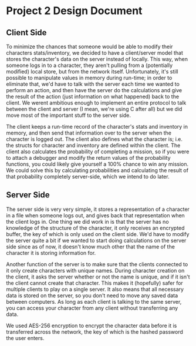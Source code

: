 # Project 2 Design Document

## Client Side
To minimize the chances that someone would be able to modify their characters stats/inventory, we decided to have a client/server model that stores the character's data on the server instead of locally.  This way, when someone logs in to a character, they aren't pulling from a (potentially modified) local store, but from the network itself.  Unfortunately, it's still possible to manipulate values in memory during run-time; in order to eliminate that, we'd have to talk with the server each time we wanted to perform an action, and then have the server do the calculations and give the result of the action (just information on what happened) back to the client.  We werent ambitious enough to implement an entire protocol to talk between the client and server (I mean, we're using C after all) but we did move most of the important stuff to the server side.

The client keeps a run-time record of the character's stats and inventory in memory, and then send that information over to the server when the character is logged out. The client also defines what the character is; i.e. the structs for character and inventory are defined within the client. The client also calculates the probability of completing a mission, so if you were to attach a debugger and modify the return values of the probability functions, you could likely give yourself a 100% chance to win any mission.  We could solve this by calculating probabilities and calculating the result of that probability completely server-side, which we intend to do later.


## Server Side
The server side is very very simple, it stores a representation of a character in a file when someone logs out, and gives back that representation when the client logs in.  One thing we did work in is that the server has no knowledge of the structure of the character, it only receives an encrypted buffer, the key of which is only used on the client side.  We'd have to modify the server quite a bit if we wanted to start doing calculations on the server side since as of now, it doesn't know much other that the name of the character it is storing information for.

Another function of the server is to make sure that the clients connected to it only create characters with unique names.  During character creation on the client, it asks the server whether or not the name is unique, and if it isn't the client cannot create that character.  This makes it (hopefully) safer for multiple clients to play on a single server.  It also means that all necessary data is stored on the server, so you don't need to move any saved data between computers.  As long as each client is talking to the same server, you can access your character from any client without transferring any data.

We used AES-256 encryption to encrypt the character data before it is transferred across the network, the key of which is the hashed password the user enters.